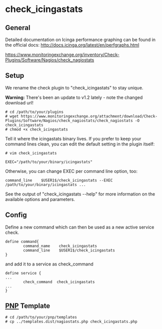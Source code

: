 # check_icingastats

## General
Detailed documentation on Icinga performance graphing can be found in the official docs: http://docs.icinga.org/latest/en/perfgraphs.html

https://www.monitoringexchange.org/inventory/Check-Plugins/Software/Nagios/check_nagiostats

## Setup
We rename the check plugin to "check_icingastats" to stay unique.

**Warning:** There's been an update to v1.2 lately - note the changed download url!

```
# cd /path/to/your/plugins
# wget https://www.monitoringexchange.org/attachment/download/Check-Plugins/Software/Nagios/check_nagiostats/check_nagiostats -O check_icingastats
# chmod +x check_icingastats
```

Tell it where the icingastats binary lives. If you prefer to keep your command lines clean, you can edit the default setting in the plugin itself:


```
# vim check_icingastats

EXEC="/path/to/your/binary/icingastats"
```

Otherwise, you can change EXEC per command line option, too:

```
command_line    $USER1$/check_icingastats --EXEC /path/to/your/binary/icingastats ...
```

See the output of "check_icingastats --help" for more information on the available options and parameters.


## Config
Define a new command which can then be used as a new active service check.

```
define command{
        command_name    check_icingastats
        command_line    $USER1$/check_icingastats
}
```

and add it to a service as check_command

```
define service {
...
        check_command  check_icingastats
...
}
```

## [PNP](..//installation-guides/03_00_setting_up_pnp_with_icinga.md) Template

```
# cd /path/to/your/pnp/templates
# cp ../templates.dist/nagiostats.php check_icingastats.php
```
